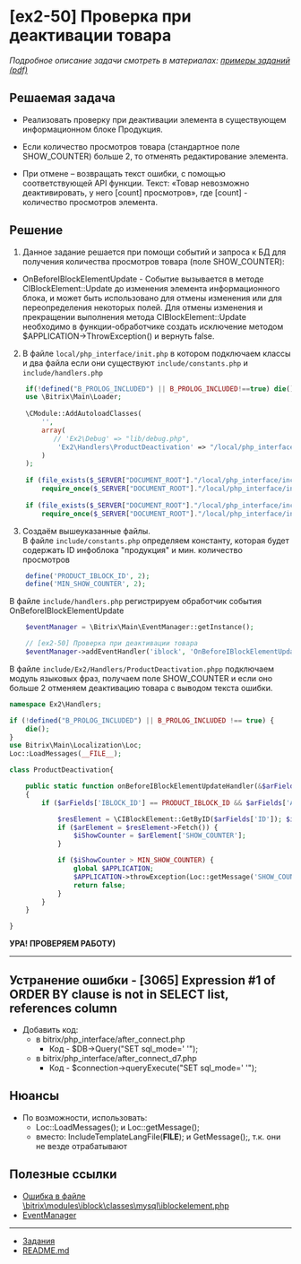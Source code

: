 # [ex2-50] Проверка при деактивации товара

*Подробное описание задачи смотреть в материалах: [примеры заданий (pdf)](../pubinfo/Ex2AllType.pdf)*


## Решаемая задача

* Реализовать проверку при деактивации элемента в существующем информационном блоке Продукция.

* Если количество просмотров товара (стандартное поле SHOW_COUNTER) больше 2, то отменять редактирование элемента.

* При отмене – возвращать текст ошибки, c помощью соответствующей API функции. Текст: «Товар невозможно деактивировать, у него [count] просмотров», где [count] - количество просмотров элемента.


## Решение
1. Данное задание решается при помощи событий и запроса к БД для получения количества просмотров товара (поле SHOW_COUNTER):

* OnBeforeIBlockElementUpdate - Событие вызывается в методе CIBlockElement::Update до изменения элемента информационного блока, и может быть использовано для отмены изменения или для переопределения некоторых полей.
  Для отмены изменения и прекращении выполнения метода CIBlockElement::Update необходимо в функции-обработчике создать исключение методом $APPLICATION->ThrowException() и вернуть false.

2. В файле `local/php_interface/init.php` в котором подключаем классы и два файла если они существуют `include/constants.php` и `include/handlers.php`

```php
    if(!defined("B_PROLOG_INCLUDED") || B_PROLOG_INCLUDED!==true) die();
    use \Bitrix\Main\Loader;
    
    \CModule::AddAutoloadClasses(
        '',
        array(
           // 'Ex2\Debug' => "lib/debug.php",
            'Ex2\Handlers\ProductDeactivation' => "/local/php_interface/include/Ex2/Handlers/ProductDeactivation.php",
        )
    );
    
    if (file_exists($_SERVER["DOCUMENT_ROOT"]."/local/php_interface/include/constants.php"))
        require_once($_SERVER["DOCUMENT_ROOT"]."/local/php_interface/include/constants.php");
    
    if (file_exists($_SERVER["DOCUMENT_ROOT"]."/local/php_interface/include/handlers.php"))
        require_once($_SERVER["DOCUMENT_ROOT"]."/local/php_interface/include/handlers.php");
```
3. Создаём вышеуказанные файлы.  
В файле `include/constants.php` определяем константу, которая будет содержать ID инфоблока "продукция" и мин. количество просмотров
```php  
    define('PRODUCT_IBLOCK_ID', 2);
    define('MIN_SHOW_COUNTER', 2);
```  
В файле `include/handlers.php` регистрируем обработчик события OnBeforeIBlockElementUpdate
```php
    $eventManager = \Bitrix\Main\EventManager::getInstance();

    // [ex2-50] Проверка при деактивации товара
    $eventManager->addEventHandler('iblock', 'OnBeforeIBlockElementUpdate', array('Ex2\Handlers\ProductDeactivation', 'OnBeforeIBlockElementUpdateHandler'));
```
В файле `include/Ex2/Handlers/ProductDeactivation.phpp` подключаем модуль языковых фраз, получаем поле SHOW_COUNTER и если оно больше 2 отменяем деактивацию товара с выводом текста ошибки.

```php
namespace Ex2\Handlers;

if (!defined("B_PROLOG_INCLUDED") || B_PROLOG_INCLUDED !== true) {
    die();
}
use Bitrix\Main\Localization\Loc;
Loc::LoadMessages(__FILE__);

class ProductDeactivation{

    public static function onBeforeIBlockElementUpdateHandler(&$arFields)
    {
        if ($arFields['IBLOCK_ID'] == PRODUCT_IBLOCK_ID && $arFields['ACTIVE'] !== 'Y') {

            $resElement = \CIBlockElement::GetByID($arFields['ID']); $iShowCounter = 0;
            if ($arElement = $resElement->Fetch()) {
                $iShowCounter = $arElement['SHOW_COUNTER'];
            }

            if ($iShowCounter > MIN_SHOW_COUNTER) {
                global $APPLICATION;
                $APPLICATION->throwException(Loc::getMessage('SHOW_COUNTER_ERROR_1') . $iShowCounter . Loc::getMessage('SHOW_COUNTER_ERROR_2'));
                return false;
            }
        }
    }

}
```

**УРА! ПРОВЕРЯЕМ РАБОТУ)**
***
## Устранение ошибки - [3065] Expression #1 of ORDER BY clause is not in SELECT list, references column

* Добавить код:
    * в bitrix/php_interface/after_connect.php
        * Код - $DB->Query("SET sql_mode=' '");
    * в  bitrix/php_interface/after_connect_d7.php
        * Код - $connection->queryExecute("SET sql_mode=' '");

## Нюансы

* По возможности, использовать:
    * Loc::LoadMessages(); и Loc::getMessage();
    * вместо: IncludeTemplateLangFile(__FILE__); и GetMessage();, т.к. они не везде отрабатывают

## Полезные ссылки

* [Ошибка в файле \bitrix\modules\iblock\classes\mysql\iblockelement.php](https://dev.1c-bitrix.ru/support/forum/forum6/topic84377/)
* [EventManager](https://dev.1c-bitrix.ru/api_d7/bitrix/main/EventManager/index.php)

____
* [Задания](tasks.md)
* [README.md](../../README.md)